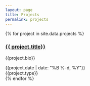 ```yaml
---
layout: page
title: Projects
permalink: projects
---
```


<div>
  {% for project in site.data.projects %}
    <div class="py-1">
      <h3><a href="{{project.url}}">{{ project.title}}</a></h3>
       <p class="text-gray-500 pb-0.5">{{project.bio}}</p>
      <div class="text-sm text-gray-400">{{project.date | date: "%B %-d, %Y"}}</div>
    </div>
  <div class="inline-flex items-center px-2.5 py-0.5 rounded-full text-xs font-medium bg-indigo-100 text-indigo-800">
     <a class="!no-underline">{{project.type}}</a>
  </div>
  {% endfor %}
</div>
